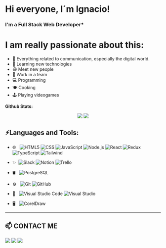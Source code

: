 # Hi everyone, I´m Ignacio!
### I'm a Full Stack Web Developer* 

# I am really passionate about this:
- 💬 Everything related to communication, especially the digital world.
- 🎯 Learning new technologies
- 😃 Meet new people
- 👯 Work in a team
- 💻 Programming
- 🍽 Cooking
- 🕹 Playing videogames



**Github Stats:**

<p align="center">

  <img src="https://github-readme-stats.vercel.app/api?username=ignacioansilva&hide=stars&show_icons=true&theme=dracula&line_height=32">
  <img src="https://github-readme-stats.vercel.app/api/top-langs/?username=ignacioansilva&count_private=true&theme=dracula">

</p>


## ⚡Languages and Tools:

- 🌐 &nbsp;
  ![HTML5](https://img.shields.io/badge/-HTML5-333333?style=flat&logo=HTML5)
  ![CSS](https://img.shields.io/badge/-CSS-333333?style=flat&logo=CSS3&logoColor=1572B6)
  ![JavaScript](https://img.shields.io/badge/-JavaScript-333333?style=flat&logo=javascript)
  ![Node.js](https://img.shields.io/badge/-Node.js-333333?style=flat&logo=node.js)
  ![React](https://img.shields.io/badge/-React-333333?style=flat&logo=react)
  ![Redux](https://img.shields.io/badge/-Redux-333333?style=flat&logo=Redux)
  ![TypeScript](https://img.shields.io/badge/-TypeScript-333333?style=flat&logo=typescript)
  ![Tailwind](https://img.shields.io/badge/-TailwindCss-333333?style=flat&logo=tailwindcss)

- ✨&nbsp;
  ![Slack](https://img.shields.io/badge/-Slack-333333?style=flat&logo=Slack)
  ![Notion](https://img.shields.io/badge/-Notion-333333?style=flat&logo=Notion)
  ![Trello](https://img.shields.io/badge/-Trello-333333?style=flat&logo=Trello)
    
- 🛢 &nbsp;
  ![PostgreSQL](https://img.shields.io/badge/-PostgreSQL-333333?style=flat&logo=PostgreSQL)
  
- ⚙️ &nbsp;
  ![Git](https://img.shields.io/badge/-Git-333333?style=flat&logo=git)
  ![GitHub](https://img.shields.io/badge/-GitHub-333333?style=flat&logo=github)

- 🔧 &nbsp;
  ![Visual Studio Code](https://img.shields.io/badge/-Visual%20Studio%20Code-333333?style=flat&logo=visual-studio-code&logoColor=007ACC)
  ![Visual Studio](https://img.shields.io/badge/-VisualStudio-333333?style=flat&logo=Visual-Studio)

- 🖥 &nbsp;
  ![CorelDraw](https://img.shields.io/badge/-CorelDraw-333333?style=flat&logo=adobe-coreldraw)


___________________________________________

## 📫 CONTACT ME

<a target="_blank" href="https://www.linkedin.com/in/ignacio-silva-54824723b/"><img src="https://img.shields.io/badge/-LinkedIn-0077B5?style=for-the-badge&logo=Linkedin&logoColor=white"></img></a>
<a target="_blank" href="mailto:ignacioansilva@gmail.com"><img src="https://img.shields.io/badge/-Gmail-D14836?style=for-the-badge&logo=Gmail&logoColor=white"></img></a>
<a target="_blank" href="https://ignacioansilva.github.io/portfolio/"><img src="https://img.shields.io/badge/-LinkedIn-0045B5?style=for-the-badge&logo=Linkedin&logoColor=white"></img></a>

